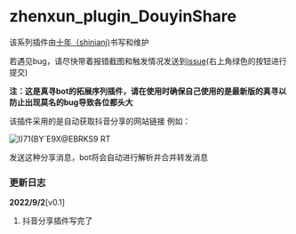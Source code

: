 
# zhenxun_plugin_DouyinShare
该系列插件由[十年（shinianj)](https://github.com/shinianj)书写和维护

若遇见bug，请尽快带着报错截图和触发情况发送到[issue](https://github.com/shinianj/zhenxun_plugin_DouyinShare/issues)(右上角绿色的按钮进行提交)

**注：这是真寻bot的拓展序列插件，请在使用时确保自己使用的是最新版的真寻以防止出现莫名的bug导致各位都头大**

该插件采用的是自动获取抖音分享的网站链接 例如：

![I`)71`(BY`E9X@EBRKS9 RT](https://user-images.githubusercontent.com/105840558/188143113-63a1b31d-8653-4412-a04e-82e2289e7676.png)


发送这种分享消息，bot将会自动进行解析并合并转发消息

### 更新日志

**2022/9/2**[v0.1]

1. 抖音分享插件写完了




